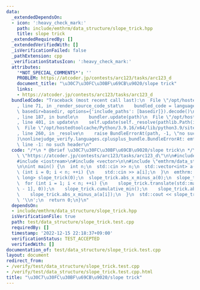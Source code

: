 ```yaml
---
data:
  _extendedDependsOn:
  - icon: ':heavy_check_mark:'
    path: include/emthrm/data_structure/slope_trick.hpp
    title: slope trick
  _extendedRequiredBy: []
  _extendedVerifiedWith: []
  _isVerificationFailed: false
  _pathExtension: cpp
  _verificationStatusIcon: ':heavy_check_mark:'
  attributes:
    '*NOT_SPECIAL_COMMENTS*': ''
    PROBLEM: https://atcoder.jp/contests/arc123/tasks/arc123_d
    document_title: "\u30C7\u30FC\u30BF\u69CB\u9020/slope trick"
    links:
    - https://atcoder.jp/contests/arc123/tasks/arc123_d
  bundledCode: "Traceback (most recent call last):\n  File \"/opt/hostedtoolcache/Python/3.9.16/x64/lib/python3.9/site-packages/onlinejudge_verify/documentation/build.py\"\
    , line 71, in _render_source_code_stat\n    bundled_code = language.bundle(stat.path,\
    \ basedir=basedir, options={'include_paths': [basedir]}).decode()\n  File \"/opt/hostedtoolcache/Python/3.9.16/x64/lib/python3.9/site-packages/onlinejudge_verify/languages/cplusplus.py\"\
    , line 187, in bundle\n    bundler.update(path)\n  File \"/opt/hostedtoolcache/Python/3.9.16/x64/lib/python3.9/site-packages/onlinejudge_verify/languages/cplusplus_bundle.py\"\
    , line 401, in update\n    self.update(self._resolve(pathlib.Path(included), included_from=path))\n\
    \  File \"/opt/hostedtoolcache/Python/3.9.16/x64/lib/python3.9/site-packages/onlinejudge_verify/languages/cplusplus_bundle.py\"\
    , line 260, in _resolve\n    raise BundleErrorAt(path, -1, \"no such header\"\
    )\nonlinejudge_verify.languages.cplusplus_bundle.BundleErrorAt: emthrm/data_structure/slope_trick.hpp:\
    \ line -1: no such header\n"
  code: "/*\n * @brief \u30C7\u30FC\u30BF\u69CB\u9020/slope trick\n */\n#define PROBLEM\
    \ \"https://atcoder.jp/contests/arc123/tasks/arc123_d\"\n\n#include <algorithm>\n\
    #include <iostream>\n#include <vector>\n\n#include \"emthrm/data_structure/slope_trick.hpp\"\
    \n\nint main() {\n  int n;\n  std::cin >> n;\n  std::vector<int> a(n);\n  for\
    \ (int i = 0; i < n; ++i) {\n    std::cin >> a[i];\n  }\n  emthrm::SlopeTrick<long\
    \ long> slope_trick(0);\n  slope_trick.abs_x_minus_a(0);\n  slope_trick.abs_x_minus_a(a.front());\n\
    \  for (int i = 1; i < n; ++i) {\n    slope_trick.translate(std::max(a[i] - a[i\
    \ - 1], 0));\n    slope_trick.cumulative_min();\n    slope_trick.abs_x_minus_a(0);\n\
    \    slope_trick.abs_x_minus_a(a[i]);\n  }\n  std::cout << slope_trick.min() <<\
    \ '\\n';\n  return 0;\n}\n"
  dependsOn:
  - include/emthrm/data_structure/slope_trick.hpp
  isVerificationFile: true
  path: test/data_structure/slope_trick.test.cpp
  requiredBy: []
  timestamp: '2022-12-15 22:18:37+09:00'
  verificationStatus: TEST_ACCEPTED
  verifiedWith: []
documentation_of: test/data_structure/slope_trick.test.cpp
layout: document
redirect_from:
- /verify/test/data_structure/slope_trick.test.cpp
- /verify/test/data_structure/slope_trick.test.cpp.html
title: "\u30C7\u30FC\u30BF\u69CB\u9020/slope trick"
---
```

